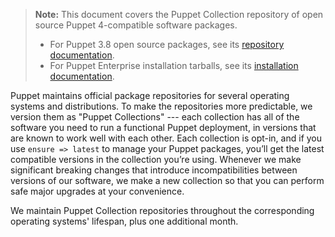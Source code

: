 > **Note:** This document covers the Puppet Collection repository of open source Puppet 4-compatible software packages.
> -   For Puppet 3.8 open source packages, see its [repository documentation](/puppet/3.8/reference/puppet_repositories.html).
> -   For Puppet Enterprise installation tarballs, see its [installation documentation](/pe/latest/install_basic.html).

Puppet maintains official package repositories for several operating systems and distributions. To make the repositories more predictable, we version them as "Puppet Collections" --- each collection has all of the software you need to run a functional Puppet deployment, in versions that are known to work well with each other. Each collection is opt-in, and if you use `ensure => latest` to manage your Puppet packages, you’ll get the latest compatible versions in the collection you’re using. Whenever we make significant breaking changes that introduce incompatibilities between versions of our software, we make a new collection so that you can perform safe major upgrades at your convenience.

We maintain Puppet Collection repositories throughout the corresponding operating systems' lifespan, plus one additional month.